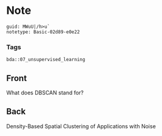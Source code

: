 # Note
```
guid: MWuU|/h>u`
notetype: Basic-02d89-e0e22
```

### Tags
```
bda::07_unsupervised_learning
```

## Front
What does DBSCAN stand for?

## Back
Density-Based Spatial Clustering of Applications with Noise
